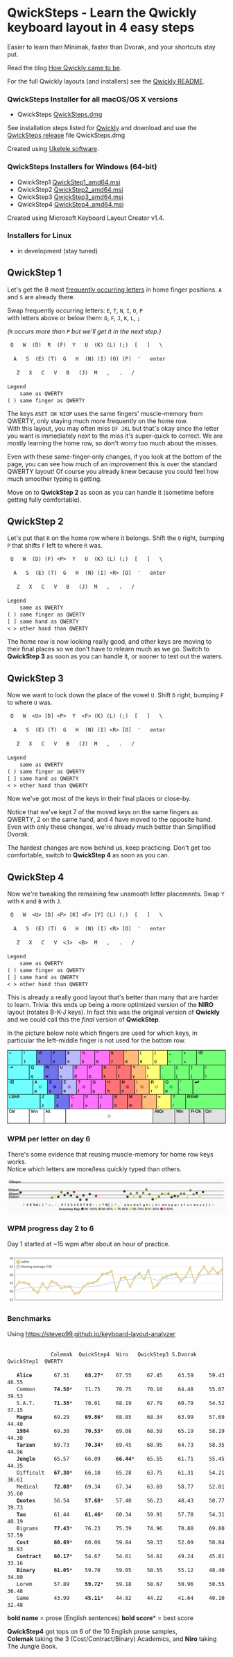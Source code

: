 # QwickSteps - Learn the Qwickly keyboard layout in 4 easy steps

Easier to learn than Minimak, faster than Dvorak, and your shortcuts stay put.

Read the blog [How Qwickly came to be](https://blog.keithkim.org/opensource/making-the-qwickest-keyboard-layout).

For the full Qwickly layouts (and installers) see the [Qwickly README](https://github.com/qwickly-org/Qwickly).

### QwickSteps Installer for all macOS/OS X versions
- QwickSteps [QwickSteps.dmg](https://github.com/qwickly-org/QwickSteps/releases/download/qwicksteps-v1.0/QwickSteps.dmg)

See installation steps listed for [Qwickly](https://github.com/qwickly-org/Qwickly#installation) and download and use the [QwickSteps release](https://github.com/qwickly-org/QwickSteps/releases/tag/qwicksteps-v1.0) file QwickSteps.dmg

Created using [Ukelele software](https://software.sil.org/ukelele).

### QwickSteps Installers for Windows (64-bit)
- QwickStep1 [QwickStep1_amd64.msi](https://github.com/qwickly-org/QwickStep/releases/download/v1.0/QwickStep1_amd64.msi)
- QwickStep2 [QwickStep2_amd64.msi](https://github.com/qwickly-org/QwickStep/releases/download/v1.0/QwickStep2_amd64.msi)
- QwickStep3 [QwickStep3_amd64.msi](https://github.com/qwickly-org/QwickStep/releases/download/v1.0/QwickStep3_amd64.msi)
- QwickStep4 [QwickStep4_amd64.msi](https://github.com/qwickly-org/QwickStep/releases/download/v1.0/QwickStep4_amd64.msi)

Created using Microsoft Keyboard Layout Creator v1.4.

### Installers for Linux
- in development (stay tuned)


## QwickStep 1

Let's get the 8 most [frequently occurring letters](https://en.wikipedia.org/wiki/Letter_frequency) in home finger positions. `A` and `S` are already there.

Swap frequently occurring letters: `E`, `T`, `N`, `I`, `O`, `P`<br/>
with letters above or below them: `D`, `F`, `J`, `K`, `L`, `;`

*(`R` occurs more than `P` but we'll get it in the next step.)*
```
 Q   W  (D)  R  (F)  Y   U  (K) (L) (;)  [   ]   \

  A   S  (E) (T)  G   H  (N) (I) (O) (P)  '   enter

   Z   X   C   V   B   (J)  M   ,   .   /

Legend
    same as QWERTY
( ) same finger as QWERTY
```
The keys `ASET GH NIOP` uses the same fingers' muscle-memory from QWERTY, only staying much more frequently on the home row.<br/>
With this layout, you may often miss `DF JKL` but that's okay since the letter you want is immediately next to the miss it's super-quick to correct. We are mostly learning the home row, so don't worry too much about the misses.

Even with these same-finger-only changes, if you look at the bottom of the page, you can see how much of an improvement this is over the standard QWERTY layout! Of course you already knew because you could feel how much smoother typing is getting.

Move on to **QwickStep 2** as soon as you can handle it (sometime before getting fully comfortable).

## QwickStep 2

Let's put that `R` on the home row where it belongs. Shift the `O` right, bumping `P` that shifts `F` left to where `R` was.
```
 Q   W  (D) (F) <P>  Y   U  (K) (L) (;)  [   ]   \

  A   S  (E) (T)  G   H  (N) (I) <R> [O]  '   enter

   Z   X   C   V   B   (J)  M   ,   .   /

Legend
    same as QWERTY
( ) same finger as QWERTY
[ ] same hand as QWERTY
< > other hand than QWERTY
```

The home row is now looking really good, and other keys are moving to their final places so we don't have to relearn much as we go.
Switch to **QwickStep 3** as soon as you can handle it, or sooner to test out the waters.

## QwickStep 3

Now we want to lock down the place of the vowel `U`. Shift `D` right, bumping `F` to where `U` was.
```
 Q   W  <U> [D] <P>  Y  <F> (K) (L) (;)  [   ]   \

  A   S  (E) (T)  G   H  (N) (I) <R> [O]  '   enter

   Z   X   C   V   B   (J)  M   ,   .   /

Legend
    same as QWERTY
( ) same finger as QWERTY
[ ] same hand as QWERTY
< > other hand than QWERTY
```

Now we've got most of the keys in their final places or close-by.

Notice that we've kept 7 of the moved keys on the same fingers as QWERTY, 2 on the same hand, and 4 have moved to the opposite hand. Even with only these changes, we're already much better than Simplified Dvorak.

The hardest changes are now behind us, keep practicing.
Don't get too comfortable, switch to **QwickStep 4** as soon as you can.

## QwickStep 4

Now we're tweaking the remaining few unsmooth letter placements. Swap `Y` with `K` and `B` with `J`.
```
 Q   W  <U> [D] <P> [K] <F> [Y] (L) (;)  [   ]   \

  A   S  (E) (T)  G   H  (N) (I) <R> [O]  '   enter

   Z   X   C   V  <J>  <B>  M   ,   .   /

Legend
    same as QWERTY
( ) same finger as QWERTY
[ ] same hand as QWERTY
< > other hand than QWERTY
```

This is already a really good layout that's better than many that are harder to learn.
Trivia: this ends up being a more optimized version of the **NIRO** layout (rotates B-K-J keys).
In fact this was the original version of **Qwickly** and we could call this the *final* version of **QwickStep**.

In the picture below note which fingers are used for which keys, in particular the left-middle finger is not used for the bottom row.

![QwickStep4 keyboard layout](https://github.com/qwickly-org/QwickSteps/blob/master/QwickStep4.png)

### WPM per letter on day 6

There's some evidence that reusing muscle-memory for home row keys works.<br/>
Notice which letters are more/less quickly typed than others.

![wpm per letter](https://github.com/qwickly-org/QwickSteps/blob/master/wpm-letters-day-6.png)

### WPM progress day 2 to 6

Day 1 started at ~15 wpm after about an hour of practice.

![wpm progress days 2 through 6](https://github.com/qwickly-org/QwickSteps/blob/master/wpm-days-2-6.png)

### Benchmarks

Using https://stevep99.github.io/keyboard-layout-analyzer

<pre><code>
              Colemak  QwickStep4  Niro   QwickStep3 S.Dvorak  QwickStep1  QWERTY

   <b>Alice</b>       67.31     <b>68.27</b>*    67.55     67.45     63.59     59.43     46.55
   Common      <b>74.50</b>*    71.75     70.75     70.10     64.48     55.07     39.53
   S.A.T.      <b>71.38</b>*    70.01     68.19     67.79     60.79     54.52     37.15
   <b>Magna</b>       69.29     <b>69.86</b>*    68.85     68.34     63.99     57.69     44.40
   <b>1984</b>        69.30     <b>70.53</b>*    69.08     68.59     65.19     58.19     44.38
   <b>Tarzan</b>      69.73     <b>70.34</b>*    69.45     68.95     64.73     58.35     44.96
   <b>Jungle</b>      65.57     66.09     <b>66.44</b>*    65.55     61.71     55.45     44.35
   Difficult   <b>67.30</b>*    66.18     65.28     63.75     61.31     54.21     36.61
   Medical     <b>72.08</b>*    69.34     67.34     63.69     58.77     52.01     35.60
   <b>Quotes</b>      56.54     <b>57.68</b>*    57.40     56.23     48.43     50.77     39.73
   <b>Tao</b>         61.44     <b>61.46</b>*    60.34     59.91     57.78     54.31     40.19
   Bigrams     <b>77.43</b>*    76.23     75.39     74.96     70.88     69.80     57.59
   <b>Cost</b>        <b>60.69</b>*    60.06     59.84     59.33     52.09     50.84     36.93
   <b>Contract</b>    <b>60.17</b>*    54.67     54.61     54.61     49.24     45.81     33.16
   <b>Binary</b>      <b>61.05</b>*    59.70     59.05     58.55     55.12     48.40     34.80
   Lorem       57.89     <b>59.72</b>*    59.18     58.67     50.96     50.55     36.48
   Game        43.99     <b>45.11</b>*    44.82     44.22     41.64     40.10     32.48
</code></pre>
**bold name** = prose (English sentences)
**bold score*** = best score

**QwickStep4** got tops on 6 of the 10 English prose samples,<br/>
**Colemak** taking the 3 (Cost/Contract/Binary) Academics, and **Niro** taking The Jungle Book.
